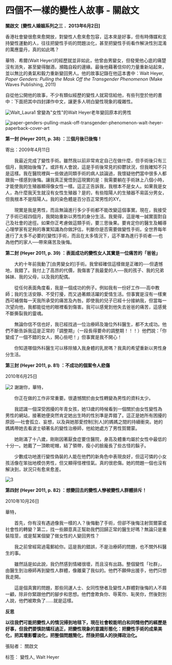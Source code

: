 # 四個不一樣的變性人故事 - 關啟文

**關啟文  \[變性人婚姻系列之三 ．2013年6月2日\]**

香港社會變很愈來愈開放，對變性人愈來愈包容，這本來是好事，但有時傳媒和支持變性運動的人，往往把變性手術的問題淡化，甚至把變性手術看作解決性別混淆的萬應靈丹，真的如此嗎？

華特．希爾(Walt Heyer)的經歷就並非如此，他曾由男變女，但發覺他心底的痛楚沒有消失，甚至變得酗酒，瀕臨自殺的邊緣。最後他藉著信仰的力量重新站起來，並以無比的勇氣和毅力重新變回男人。他的故事記錄在他這本書中：Walt Heyer, _Paper Genders: Pulling the Mask Off the Transgender Phenomenon_ (Make Waves Publishing, 2011)

自從他公開他的故事，不少有類似經歷的變性人就寫信給他，有些刊登於他的書中：下面把其中四封譯作中文，讓更多人明白變性現象的複雜性。

![Walt_Laura1](https://blogger.googleusercontent.com/img/b/R29vZ2xl/AVvXsEg6CgB6ZKaKBMHFFXmvd-jawyYaNCrtCbP2phvhOEmOgFE-XAFl2VanQ37bjS8xVyo6QqTLyi6I5UTFIJufounbsHT3rLLzNrfQ0TPn7MxLQdvRb4ue_JjiwRYPnZ4Tn7YmKDPidx4mN97E/s1600/Walt_Laura1.jpg)
曾變為"女性"的Walt Heyer老年變回原本的男性

![paper-genders-pulling-mask-off-transgender-phenomenon-walt-heyer-paperback-cover-art](https://blogger.googleusercontent.com/img/b/R29vZ2xl/AVvXsEgjhEflAeHXaCZiyzMceEb9iPp5ggaN8kxZA8oP-fU3x2VorteQxU68awOsrqhCrMjSa5-TXRpUkn0FIuwchbeLVcGBX6QRtrNDqPcS4F62OauS9uHkK9CaDwG1Y45AoE7AvsUNnoMxG6cI/s1600/paper-genders-pulling-mask-off-transgender-phenomenon-walt-heyer-paperback-cover-art.jpg)

**第一封 (Heyer 2011, p. 38) ：三個月後已後悔！**

寄出：2009年4月11日

　　我最近完成了變性手術。雖然我以前非常肯定自己在做什麼，但手術後只有三個月，我開始後悔了。或許有人會說，這是手術後常見的抑鬱狀況，但我確知不只是這樣。我在醫院裡與一些做過同類手術的病人談論過，我懷疑他們當中很多人都跟我一樣感到後悔。讓我真正覺悟到這現實的是：我需要躺在手術牀上八個小時，才能使我的生殖器顯得像女性一樣。這正正告訴我，我根本不是女人。如果我是女人，為什麼我天生就沒有女性生殖器？是的，有些陰陽人的生殖器不易區分男女，但我根本不是陰陽人。我的染色體是百分百正常男性的XY。

　　現實是我是男性，而且無論進行多少手術都不能改變這個事實。現在，我接受了手術已經四個月，我開始重新以男性的身分生活。我覺得，這是唯一誠實面對自己及社會的途徑。如果你正考慮做這類手術，要三思後果。要肯定你的醫生及輔導心理學家有足夠的專業知識為你做評估，判斷你是否需要做變性手術。全世界每年進行了太多不必要的\[變性\]手術，而且在太多情況下，這不單為進行手術者──也為他們的家人──帶來痛苦及後悔。

**第二封 (Heyer 2011, p. 39) ：表面成功的變性女人其實是一位痛苦的「爸爸」**

　　大約十年前我動了\[由男變女的\]手術。我曾經確信這樣做是正確的──但遺憾地，我錯了。我付上了高昂的代價，我傷害了我最愛的人──我的孩子、我的兄弟姊妹、我的父母，以及我的配偶。

　　從任何表面角度看，我是一個成功的例子。例如我有一份好工作──高中教師；我的生活安靜、不受打擾，而又過著頗活躍的愛情生活。但事實是沒有一樣東西可補償每一天我所承受的痛苦及內咎。即使我的兒子已經十分接納我，但當每一次望向他，我都能從他的眼裡看到傷害。我可以感覺到他失去爸爸的痛苦，這感覺不斷撕裂我的靈魂。

　　無論你信不信也好，我已經找過一位治療師及幾位外科醫生，都不太成功。他們不斷告訴我這是正常的「調整期」（一段長得要命的調整期！！！）他們說：「你變成了一個不錯的女人，開心些吧！」但事實是我不開心！

　　你知道哪個外科醫生可以移除殖入我身體的乳房嗎？我真的希望重新以男性身分生活。

**第三封 (Heyer 2011, p. 81) ：不成功的個案令人悲傷**

2010年6月25日

![2](https://blogger.googleusercontent.com/img/b/R29vZ2xl/AVvXsEgFmX3Q3eqOSUyVlAzA4F4q6q_j3OsXV1Dj3PG_Y2NAFkqtAXii1Hc1a54Dsp0wremE92pc3ayzbV9grch6rq8mbXPYrt5jiX-hkixqsb5zzD7lJZ9fSzVc2r6HxB8uIdKiFek2943QElK9/s1600/2.jpg)
謝謝你，華特，

　　你正在做的工作非常重要。很遺憾關於由女性轉變為男性的資料太少。

　　我認識一個深受困擾的年青女孩，她13歲的時候看到一個關於由女性變性為男性的網站，接著她便突然肯定她出生時的性別準是弄錯了。這正是她所有困擾的原因──社會孤立、妄想，以及與她那愛控制\[別人\]的媽媽之間的持續衝突。她的媽媽帶她去看波士頓著名的變性治療師，他給她處方了男性賀爾蒙。

　　她剛滿了十八歲，剛剛因著厭食症要住醫院，身高及體重均屬於女性中最低的十分一。她戴了一頂軟呢帽，結了領帶，瘦小的臉龐長了些古怪的鬍子。

　　少數成功地進行變性偽裝的人能在他們的新角色中表現良好，但這可憐的小女孩活像在笨拙地模仿男性，但又顯得怪裡怪氣。真的很悲傷。她的問題一個也沒有解決到，狀況只有愈來愈差。

![3](https://blogger.googleusercontent.com/img/b/R29vZ2xl/AVvXsEjcs6iaP8NoD3lQ8w9xtJutlSMUyILtqUv_vjA426SyNJCo0uTg4HgrC5P0B6Vto8k_YhvGQqXTvpKB3D-jqIp4MTEdVaebeX0PF6FZTtngyPy38607nxm1lA2PeETt99sAbXbDpsglzU9h/s1600/3.jpg)

**第四封 (Heyer 2011, p. 82) ：想變回去的變性人慘被變性人群體排斥！**

2010年10月26日

華特，

　　首先，你有沒有遇過像我一樣的人？後悔動了手術，但卻不後悔注射賀爾蒙或社會性的轉變？第二，找一些願意真正幫助我們回歸正常的醫生好嗎？無論只是重裝陰莖，或是幫某個變了做女性的人變回男性？

　　我之前曾經寫過電郵給你。這是我的錯誤，不是治療師的問題，也不關外科醫生的事。

　　雖然話是如此說，我仍然感到情緒很壞，而且沒有出路。整個變性「社群」，由醫生到治療師再到變性人群體，像離棄了我似的。他們不願伸出援手，他們只想我走開。

　　這是個真實的問題，那些同運人士、女同性戀者及變性人群體對後悔的人不屑一顧，除非你緊跟他們的腳步和思想。他們會欺負你、辱罵你、恥笑你，然後對別人說，他們被欺負了……就是這樣。

**反思**

**以往我們可能把變性人的情況掃到地毯下，現在社會較能明白和同情他們的經歷是好事，但我們要慎防矯枉過正，把變性現象的意識形態化：把變性手術的成果美化，把其壞影響淡化，把整個問題簡化，然後把個人的抉擇政治化。**

張貼者： 關啟文

标签： 變性人, Walt Heyer

